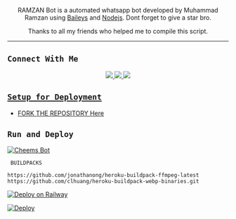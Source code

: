 



<p align="center">
RAMZAN Bot is a automated whatsapp bot developed by Muhammad Ramzan using <a href="https://github.com/adiwajshing/Baileys" target="_blank">Baileys</a> and <a href="https://github.com/nodejs" target="_blank">Nodejs</a>. Dont forget to give a star bro.
</p>

<p align="center">
Thanks️ to all my friends who helped me to compile this script.

---

## ```Connect With Me```
<p align="center">
<a href="https://wa.me/923437876240"><img src="https://img.shields.io/badge/WhatsApp-25D366?style=for-the-badge&logo=whatsapp&logoColor=white" />
<a href="https://chat.whatsapp.com/"><img src="https://img.shields.io/badge/WhatsApp Group-25D366?style=for-the-badge&logo=whatsapp&logoColor=white" />
<a href="https://youtube.com/@M_Ramzan_Shakir"><img src="https://img.shields.io/badge/YouTube Channel-ff0000?style=for-the-badge&logo=youtube&logoColor=ff000000&link=https://youtube.com/@M_Ramzan_Shakir" /><br>
</p>


## ```Setup for Deployment```

- FORK THE REPOSITORY [Here](https://github.com/M-Ramzan-Shakir/RamzanBot/fork)

## ```Run and Deploy```
[![Cheems Bot](https://repl.it/badge/github/quiec/whatsasena)](https://replit.com/@DGXeon/Cheems-Bot-Multi-Device-Qr-Code-Generator?output%20only=1&lite=1#index.js)

 ` BUILDPACKS`

```
https://github.com/jonathanong/heroku-buildpack-ffmpeg-latest
https://github.com/clhuang/heroku-buildpack-webp-binaries.git
```

[![Deploy on Railway](https://railway.app/button.svg)](https://railway.app/new/template?template=https%3A%2F%2Fgithub.com%2FDGXeon%2FCheemsBot-MD6)

[![Deploy](https://www.herokucdn.com/deploy/button.svg)](https://heroku.com/deploy?template=https://github.com/DGXeon/CheemsBot-MD6/)

